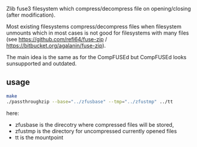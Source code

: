 Zlib fuse3 filesystem which compress/decompress file on opening/closing (after modification).

Most existing filesystems compress/decompress files when filesystem unmounts which in most cases is not good for filesystems with many files (see https://github.com/refi64/fuse-zip / https://bitbucket.org/agalanin/fuse-zip).

The main idea is the same as for the CompFUSEd but CompFUSEd looks sunsupported and outdated.

## usage
```bash
make
./passthroughzip --base="../zfusbase" --tmp="../zfustmp" ../tt
```

here:
  - zfusbase is the direcotry where compressed files will be stored,
  - zfustmp is the directory for uncompressed currently opened files
  - tt is the mountpoint


